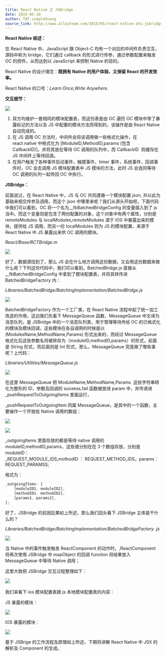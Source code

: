 ```yaml
---
title: React Native 之 JSBridge
date: 2015-05-10
author: TAT.simplehuang
source_link: http://www.alloyteam.com/2015/05/react-native-zhi-jsbridge/
---
```


<!-- {% raw %} - for jekyll -->

**React Native 综述：**

在 React Native 中，JavaScript 跟 Object-C 均有一个对应的中间件负责交互，源码中称为 bridge，它们通过 callback 的形式进行传参，通过参数配置来触发 OC 的控件，从而达到以 JavaScript 来控制 Native 的目的。

React Native 的设计理念：**既拥有 Native 的用户体验、又保留 React 的开发效率。**

React Native 的口号：_Learn Once,Write Anywhere._

**交互细节：**

![](http://www.alloyteam.com/wp-content/uploads/2015/05/react_native_pic2.png)

1.  双方均维护一套相同的模块配置表，而这份表是由 OC 遍历 OC 模块中带了暴露标记的方法以及 JS 中配置的模块方法而得到的，该操作是由 React Native 自动完成的。
2.  在 JS 调用 OC 方法时，中间件会将该调用做一些格式化操作，在 react native 中格式化为 \[ModuleID,MethodID,params (包含 CallbackID)]，并将其放在等待 OC 调用的队列中，而 CallbackID  则缓存在 JS 中间件上等待回调。
3.  在用户触发了各种事件启动事件，触摸事件，timer 事件，系统事件，回调事件时，OC 会去调用 JS 模块配置表中 JS 模块的方法，此时 JS 会连同等待 OC 调用的队列一起传回 OC 中执行。

**JSBridge：**

前面说过，在 React Native 中，JS 与 OC 共同遵循一个模块配置 json, 并以此为基础来相交传参及调用，而这个 json 中哪里来呢？我们从源头开始吧，下面代码中我们可以看到，OC 将一个名为\_\_fbBatchedBridgeConfig 的变量插入到了 js 当中。而这个变量则是包含了两份配置的对象，这个对象中有两个属性，分别是 remoteModules 与 localModules,remoteModules 源于 IOS 中暴露出来的模块，提供给 JS 调用，而另一份 localModules 则为 JS 的模块配置，来源于 React Native 中 JS 暴露出来供 OC 调用的模块。

_React/Base/RCTBridge.m_

![](http://www.alloyteam.com/wp-content/uploads/2015/05/react_native_pic3.png)

好了，数据源找到了，那么 JS 会在什么地方调用这份数据，又会用这份数据来做什么呢？下列这份代码中，我们可以看到，BatchedBridge.js 直接从\_\_fbBatchedBridgeConfig 中拿到了模块配置表，并将其转传进 BatchedBridgeFactory 内：

_Libraries/BatchedBridge/BatchingImplementation/BatchedBridge.js_

![](http://www.alloyteam.com/wp-content/uploads/2015/05/react_native_pi4.png)

BatchedBridgeFactory 作为一个工厂类，在 React Native 流程中起了统一加工改造的作用，这边我们先看下 MessageQueue 函数，MessageQueue 中文译为消息队列，是 JSBridge 中的一个消息队列类，用于管理等待传给 OC 的已格式化的模块及模块回调，这些模块在各自调用的时候是以 (ModulesName,MethodName,Params) 形式出来的，而经过 MessageQueue 格式化后这些参数名将被转存为（moduleID,methodID,params）的形式，前面是 String 形式，而后面则是 Int 形式，那么，MessageQueue 究竟做了哪些事呢？上代码：

_Libraries/Utilities/MessageQueue.js_

![](http://www.alloyteam.com/wp-content/uploads/2015/05/react_native_pic5.png)

在这里 MessageQueue 把 ModuleName,MethodName,Params  这些字符串转化为整形的 ID，参数及回调的 suceess,fail 函数被放进 param 中，并传递进\_pushRequestToOutgoingItems 里面运行，

\_pushRequestToOutgoingItem 同属 MessageQueue，是其中的一个函数，主要操作一个开放给 Native 调用的数组：

![](http://www.alloyteam.com/wp-content/uploads/2015/05/react_native_pic6.png)

![](http://www.alloyteam.com/wp-content/uploads/2015/05/react_native_pic11.jpg)

\_outgoingItems 里面存放的都是等待 native 调用的 moduleID,methodID,params，这些值分别在在 3 个数组存放，分别是 moduleID：\_REQUEST_MODULE_IDS,mothodID ： REQUEST_METHOD_IDS，params：REQUEST_PARAMSS;

格式为：

```javascript
_outgoingItems: [
    [moduleID1, moduleID2],
    [methodID1, methodID2],
    [params1, params2],
];
```

好了，JSBridge 的前因后果如上所述，那么我们回头看下 JSBridge 主体是干什么的？

_Libraries/BatchedBridge/BatchingImplementation/BatchedBridgeFactory .js_

![](http://www.alloyteam.com/wp-content/uploads/2015/05/react_native_pic7.png)

当 Native 中的事件触发触发 ReactComponent 的动作时，,ReactComponent 将再次使用 JSBridge 中 mapObject 的回调 function 将结果放入 MessageQueue 中等待 Native 调用；

这里大致把 JSBridge 交互过程整理如下：

![](http://www.alloyteam.com/wp-content/uploads/2015/05/react_native_pic8.png) 

我们来看下 ios 模块配置表跟 js 本地模块配置表的内容：

JS 暴露的模块：

![](http://www.alloyteam.com/wp-content/uploads/2015/05/react_native_pic9.jpg)

IOS 暴露的模块：

![](http://www.alloyteam.com/wp-content/uploads/2015/05/react_native_pic10.jpg)

基于 JSBrige 的工作流程及原理如上所述，下期将讲解 React Native 中 JSX 的解析及 Component 的生成。


<!-- {% endraw %} - for jekyll -->